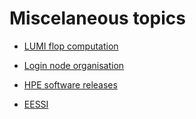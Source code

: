 # Miscelaneous topics

-   [LUMI flop computation](99_01_Flops.md)

-   [Login node organisation](99_02_LoginNodes)

-   [HPE software releases](99_03_SystemEnvironments.md)

-   [EESSI](99_04_EESSI.md)
